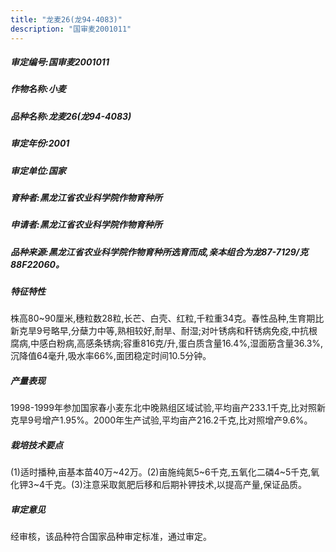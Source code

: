 ```yaml
---
title: "龙麦26(龙94-4083)"
description: "国审麦2001011"
---
```

##### 审定编号:国审麦2001011

##### 作物名称:小麦

##### 品种名称:龙麦26(龙94-4083)

##### 审定年份:2001

##### 审定单位:国家

##### 育种者:黑龙江省农业科学院作物育种所

##### 申请者:黑龙江省农业科学院作物育种所

##### 品种来源:黑龙江省农业科学院作物育种所选育而成,亲本组合为龙87-7129/克88F22060。

##### 特征特性
株高80~90厘米,穗粒数28粒,长芒、白壳、红粒,千粒重34克。春性品种,生育期比新克旱9号略早,分蘖力中等,熟相较好,耐旱、耐湿;对叶锈病和秆锈病免疫,中抗根腐病,中感白粉病,高感条锈病;容重816克/升,蛋白质含量16.4%,湿面筋含量36.3%,沉降值64毫升,吸水率66%,面团稳定时间10.5分钟。

##### 产量表现
1998-1999年参加国家春小麦东北中晚熟组区域试验,平均亩产233.1千克,比对照新克旱9号增产1.95%。2000年生产试验,平均亩产216.2千克,比对照增产9.6%。

##### 栽培技术要点
(1)适时播种,亩基本苗40万~42万。(2)亩施纯氮5~6千克,五氧化二磷4~5千克,氧化钾3~4千克。(3)注意采取氮肥后移和后期补钾技术,以提高产量,保证品质。

##### 审定意见
经审核，该品种符合国家品种审定标准，通过审定。
